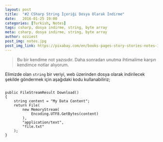 ```yaml
---
layout: post
title:  "#2 CSharp String İçeriği Dosya Olarak İndirme"
date:   2016-01-25 19:00
categories: [Turkish, Notes]
tags: csharp, dosya indirme, string, byte array
meta: csharp, dosya indirme, string, byte array
author: ozziest
post_img: notes.jpg
post_img_link: https://pixabay.com/en/books-pages-story-stories-notes-1245690
---
```


> Bu bir kendime not yazısıdır. Daha sonradan unutma ihtimalime karşın kendimce notlar alıyorum. 

Elimizde olan `string` bir veriyi, web üzerinden dosya olarak indirilecek şekilde göndermek için aşağıdaki kodu kullanabiliriz;

<pre><code class="language-js">
public FileStreamResult Download()
{
	string content = "My Data Content";
    return File(
    	new MemoryStream(
    		Encoding.UTF8.GetBytes(content)
    	), 
    	"application/text", 
    	"file.txt"
    );
}	
</code></pre>